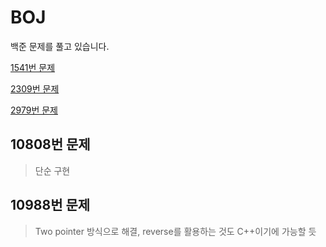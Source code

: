 # BOJ
  백준 문제를 풀고 있습니다.
  
[1541번 문제](https://velog.io/@bon0057/CC-%EB%B0%B1%EC%A4%80-1541%EB%B2%88-%EC%9E%83%EC%96%B4%EB%B2%84%EB%A6%B0-%EA%B4%84%ED%98%B8)

[2309번 문제](https://velog.io/@bon0057/CC-%EB%B0%B1%EC%A4%80-2309%EB%B2%88-%EC%9D%BC%EA%B3%B1-%EB%82%9C%EC%9F%81%EC%9D%B4)

[2979번 문제](https://velog.io/@bon0057/CC-%EB%B0%B1%EC%A4%80-10808%EB%B2%88-%EC%95%8C%ED%8C%8C%EB%B2%B3-%EA%B0%9C%EC%88%98)

## 10808번 문제
> 단순 구현

## 10988번 문제
> Two pointer 방식으로 해결, reverse를 활용하는 것도 C++이기에 가능할 듯 
